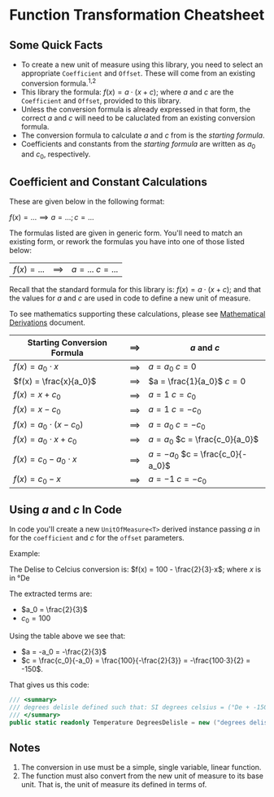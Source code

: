 # Function Transformation Cheatsheet

## Some Quick Facts

- To create a new unit of measure using this library, you need to select an appropriate
  `Coefficient` and `Offset`. These will come from an existing conversion formula.<sup>1,2</sup>
- This library the formula: $f(x) = a⋅(x + c)$; where $a$ and $c$ are the `Coefficient` and `Offset`,
  provided to this library.
- Unless the conversion formula is already expressed in that form, the correct $a$ and $c$ will need to be caluclated
  from an existing conversion formula.
- The conversion formula to calculate $a$ and $c$ from is the _starting formula_.
- Coefficients and constants from the _starting formula_ are written as $a_0$ and $c_0$,
  respectively.

## Coefficient and Constant Calculations

These are given below in the following format:

$f(x) = ... \implies a = ... ; c= ...$

The formulas listed are given in generic form. You'll need to match an existing form, or rework
the formulas you have into one of those listed below:

|              |            |                       |
|--------------|------------|-----------------------|
| $f(x) = ...$ | $\implies$ | $a = ...$   $c = ...$ |

Recall that the standard formula for this library is: $f(x) = a⋅(x + c)$; and that the values for $a$ and $c$
are used in code to define a new unit of measure.

To see mathematics supporting these calculations, please see [Mathematical Derivations](mathematical-derivations.md)
document.

| Starting Conversion Formula | $\implies$ | $a$ and $c$                         |
|-----------------------------|------------|-------------------------------------|
| $f(x) = a_0⋅x$              | $\implies$ | $a = a_0$   $c=0$                   |
| $f(x) = \frac{x}{a_0}$      | $\implies$ | $a = \frac{1}{a_0}$   $c = 0$       |
| $f(x) = x + c_0$            | $\implies$ | $a = 1$   $c = c_0$                 |
| $f(x) = x - c_0$            | $\implies$ | $a = 1$   $c = -c_0$                |
| $f(x) = a_0⋅(x - c_0)$      | $\implies$ | $a = a_0$   $c = -c_0$              |
| $f(x) = a_0⋅x + c_0$        | $\implies$ | $a = a_0$   $c = \frac{c_0}{a_0}$   |
| $f(x) = c_0 - a_0⋅x$        | $\implies$ | $a = -a_0$   $c = \frac{c_0}{-a_0}$ |
| $f(x) = c_0 - x$            | $\implies$ | $a = -1$   $c = -c_0$               |

## Using $a$ and $c$ In Code

In code you'll create a new `UnitOfMeasure<T>` derived instance passing $a$ in for the `coefficient`
and $c$ for the `offset` parameters.

Example:

The Delise to Celcius conversion is: $f(x) = 100 - \frac{2}{3}⋅x$; where $x$ is in °De

The extracted terms are:

- $a_0 = \frac{2}{3}$
- $c_0 = 100$

Using the table above we see that:

- $a = -a_0 = -\frac{2}{3}$
- $c = \frac{c_0}{-a_0} = \frac{100}{-\frac{2}{3}} = -\frac{100⋅3}{2} = -150$.

That gives us this code:

```csharp
/// <summary>
/// degrees delisle defined such that: SI degrees celsius = (°De + -150) × -2.0/3.0.
/// </summary>
public static readonly Temperature DegreesDelisle = new ("degrees delisle", "°De", SI.Temperatures.DegreesCelsius, coefficient: -2.0 / 3.0, offset: -150, system: "");

```

## Notes

1. The conversion in use must be a simple, single variable, linear function.
2. The function must also convert from the new unit of measure to its base unit.
   That is, the unit of measure its defined in terms of.